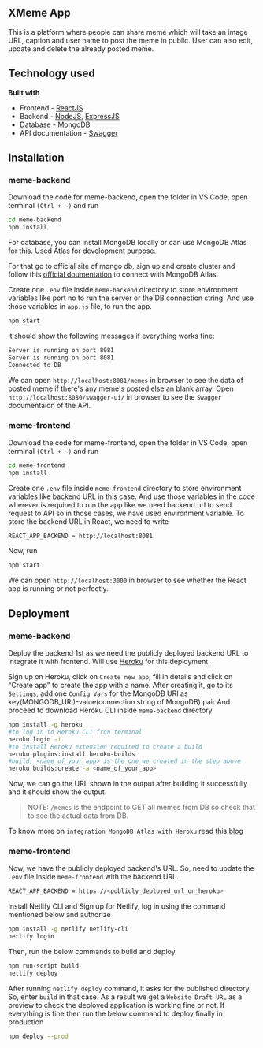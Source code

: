 ## XMeme App

This is a platform where people can share meme which will take an image URL, caption and user name to post the meme in public. User can also edit, update and delete the already posted meme.

## Technology used

<b>Built with</b>

- Frontend - [ReactJS](https://reactjs.org/)
- Backend - [NodeJS](https://nodejs.org/en/), [ExpressJS](https://expressjs.com/)
- Database - [MongoDB](https://www.mongodb.com/)
- API documentation - [Swagger](https://swagger.io/)

## Installation

### meme-backend

Download the code for meme-backend, open the folder in VS Code, open terminal `(Ctrl + ~)` and run

```bash
cd meme-backend
npm install
```

For database, you can install MongoDB locally or can use MongoDB Atlas for this. Used Atlas for development purpose.

For that go to official site of mongo db, sign up and create cluster and follow this [official doumentation](https://docs.atlas.mongodb.com/getting-started/) to connect with MongoDB Atlas.

Create one `.env` file inside `meme-backend` directory to store environment variables like port no to run the server or the DB connection string. And use those variables in `app.js` file, to run the app.

```bash
npm start
```

it should show the following messages if everything works fine:

```bash
Server is running on port 8081
Server is running on port 8081
Connected to DB
```

We can open `http://localhost:8081/memes` in browser to see the data of posted meme if there's any meme's posted else an blank array. Open `http://localhost:8080/swagger-ui/` in browser to see the `Swagger` documentaion of the API.

### meme-frontend

Download the code for meme-frontend, open the folder in VS Code, open terminal `(Ctrl + ~)` and run

```bash
cd meme-frontend
npm install
```

Create one `.env` file inside `meme-frontend` directory to store environment variables like backend URL in this case. And use those variables in the code wherever is required to run the app like we need backend url to send request to API so in those cases, we have used environment variable. To store the backend URL in React, we need to write

```bash
REACT_APP_BACKEND = http://localhost:8081
```

Now, run

```bash
npm start
```

We can open `http://localhost:3000` in browser to see whether the React app is running or not perfectly.

## Deployment

### meme-backend

Deploy the backend 1st as we need the publicly deployed backend URL to integrate it with frontend. Will use [Heroku](https://www.heroku.com/) for this deployment.

Sign up on Heroku, click on `Create new app`, fill in details and click on “Create app” to create the app with a name. After creating it, go to its `Settings`, add one `Config Vars` for the MongoDB URI as key(MONGODB_URI)-value(connection string of MongoDB) pair And proceed to download Heroku CLI inside `meme-backend` directory.

```bash
npm install -g heroku
#to log in to Heroku CLI fron terminal
heroku login -i
#to install Heroku extension required to create a build
heroku plugins:install heroku-builds
#build, <name_of_your_app> is the one we created in the step above
heroku builds:create -a <name_of_your_app>
```

Now, we can go the URL shown in the output after building it successfully and it should show the output.

> NOTE: `/memes` is the endpoint to GET all memes from DB so check that to see the actual data from DB.

To know more on `integration MongoDB Atlas with Heroku` read this [blog](https://developer.mongodb.com/how-to/use-atlas-on-heroku/)

### meme-frontend

Now, we have the publicly deployed backend's URL. So, need to update the `.env` file inside `meme-frontend` with the backend URL.

```bash
REACT_APP_BACKEND = https://<publicly_deployed_url_on_heroku>
```

Install Netlify CLI and Sign up for Netlify, log in using the command mentioned below and authorize

```bash
npm install -g netlify netlify-cli
netlify login
```

Then, run the below commands to build and deploy

```bash
npm run-script build
netlify deploy
```

After running `netlify deploy` command, it asks for the published directory. So, enter `build` in that case. As a result we get a `Website Draft URL` as a preview to check the deployed application is working fine or not. If everything is fine then run the below command to deploy finally in production

```bash
npm deploy --prod
```
